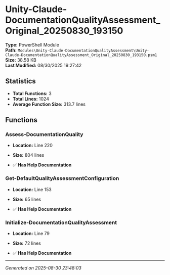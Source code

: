 # Unity-Claude-DocumentationQualityAssessment_Original_20250830_193150

**Type:** PowerShell Module  
**Path:** `Modules\Unity-Claude-DocumentationQualityAssessment\Unity-Claude-DocumentationQualityAssessment_Original_20250830_193150.psm1`  
**Size:** 38.58 KB  
**Last Modified:** 08/30/2025 19:27:42  

## Statistics

- **Total Functions:** 3
- **Total Lines:** 1024
- **Average Function Size:** 313.7 lines

## Functions


### Assess-DocumentationQuality

- **Location:** Line 220
- **Size:** 804 lines

- ✅ **Has Help Documentation** 
### Get-DefaultQualityAssessmentConfiguration

- **Location:** Line 153
- **Size:** 65 lines

- ✅ **Has Help Documentation** 
### Initialize-DocumentationQualityAssessment

- **Location:** Line 79
- **Size:** 72 lines

- ✅ **Has Help Documentation**

---
*Generated on 2025-08-30 23:48:03*
